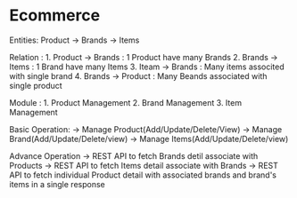 # Ecommerce
Entities: Product -> Brands -> Items

Relation : 
	1. Product -> Brands : 1 Product have many Brands
	2. Brands -> Items : 1 Brand have many Items
	3. Iteam -> Brands : Many items associted with single brand
	4. Brands -> Product : Many Beands associated with single product

Module : 
	1. Product Management
	2. Brand Management
	3. Item Management

Basic Operation:
-> Manage Product(Add/Update/Delete/View)
-> Manage Brand(Add/Update/Delete/view)
-> Manage Items(Add/Update/Delete/view)

Advance Operation
-> REST API to fetch Brands detil associate with Products
-> REST API to fetch Items detail associate with Brands
-> REST API to fetch individual Product detail with associated brands and brand's items in a single response
